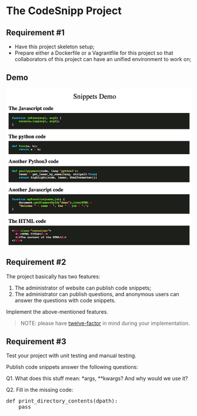 # The CodeSnipp Project

## Requirement #1

* Have this project skeleton setup;
* Prepare either a Dockerfile or a Vagrantfile for this project so that collaborators of this project can have an unified environment to work on;

## Demo
![snippet-demo.jpeg](https://github.com/hustshawn/codesnippet/blob/shawn/snapshot/snippet-demo.jpeg)

## Requirement #2 

The project basically has two features:

1. The administrator of website can publish code snippets;
2. The administrator can publish questions, and anonymous users can answer the questions with code snippets. 

Implement the above-mentioned features.

> NOTE: please have [twelve-factor](http://12factor.net/) in mind during your implementation.

## Requirement #3

Test your project with unit testing and manual testing.

Publish code snippets answer the following questions:

Q1. What does this stuff mean: *args, **kwargs? And why would we use it?

Q2. Fill in the missing code:

<pre>
def print_directory_contents(dpath):
    pass
</pre>
